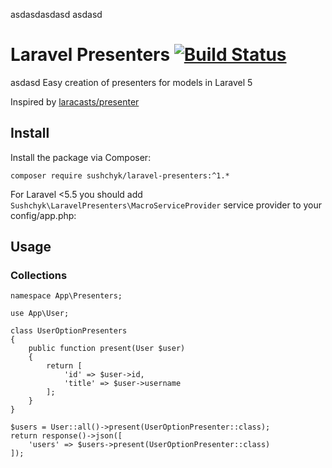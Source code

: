 asdasdasdasd
asdasd

# Laravel Presenters  [![Build Status](https://travis-ci.org/sushchyktest/laravel-presenters-test.svg?branch=master)](https://travis-ci.org/sushchyktest/laravel-presenters-test)
asdasd
Easy creation of presenters for models in Laravel 5

Inspired by [laracasts/presenter](https://github.com/laracasts/Presenter)

## Install 

Install the package via Composer:

```
composer require sushchyk/laravel-presenters:^1.*
```

For Laravel <5.5 you should add  `Sushchyk\LaravelPresenters\MacroServiceProvider` service provider to your config/app.php:

## Usage

### Collections
```
namespace App\Presenters;

use App\User;

class UserOptionPresenters 
{
    public function present(User $user) 
    {
        return [
            'id' => $user->id,
            'title' => $user->username
        ];
    }
}
```
```
$users = User::all()->present(UserOptionPresenter::class);
return response()->json([
    'users' => $users->present(UserOptionPresenter::class)
]);
```
